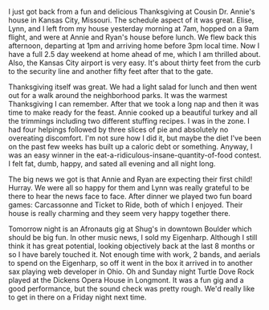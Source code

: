 I just got back from a fun and delicious Thanksgiving at Cousin Dr. Annie's house in Kansas City, Missouri.  The schedule aspect of it was great.  Elise, Lynn, and I left from my house yesterday morning at 7am, hopped on a 9am flight, and were at Annie and Ryan's house before lunch.   We flew back this afternoon, departing at 1pm and arriving home before 3pm local time.  Now I have a full 2.5 day weekend at home ahead of me, which I am thrilled about.  Also, the Kansas City airport is very easy.  It's about thirty feet from the curb to the security line and another fifty feet after that to the gate.

Thanksgiving itself was great.  We had a light salad for lunch and then went out for a walk around the neighborhood parks.  It was the warmest Thanksgiving I can remember.  After that we took a long nap and then it was time to make ready for the feast.  Annie cooked up a beautiful turkey and all the trimmings including two different stuffing recipes.  I was in the zone.  I had four helpings followed by three slices of pie and absolutely no overeating discomfort.  I'm not sure how I did it, but maybe the diet I've been on the past few weeks has built up a caloric debt or something.  Anyway, I was an easy winner in the eat-a-ridiculous-insane-quantity-of-food contest.  I felt fat, dumb, happy, and sated all evening and all night long.

The big news we got is that Annie and Ryan are expecting their first child! Hurray.  We were all so happy for them and Lynn was really grateful to be there to hear the news face to face.  After dinner we played two fun board games: Carcassonne and Ticket to Ride, both of which I enjoyed.  Their house is really charming and they seem very happy together there.

Tomorrow night is an Afronauts gig at Shug's in downtown Boulder which should be big fun.  In other music news, I sold my Eigenharp.  Although I still think it has great potential, looking objectively back at the last 8 months or so I have barely touched it.  Not enough time with work, 2 bands, and aerials to spend on the Eigenharp, so off it went in the box it arrived in to another sax playing web developer in Ohio. Oh and Sunday night Turtle Dove Rock played at the Dickens Opera House in Longmont.  It was a fun gig and a good performance, but the sound check was pretty rough.  We'd really like to get in there on a Friday night next time.